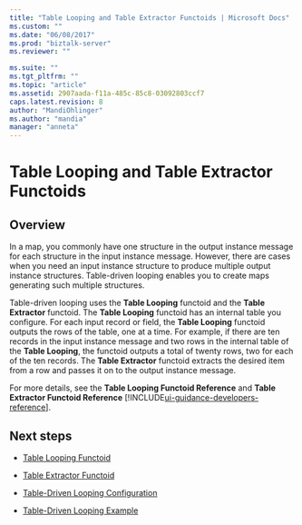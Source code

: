 ```yaml
---
title: "Table Looping and Table Extractor Functoids | Microsoft Docs"
ms.custom: ""
ms.date: "06/08/2017"
ms.prod: "biztalk-server"
ms.reviewer: ""

ms.suite: ""
ms.tgt_pltfrm: ""
ms.topic: "article"
ms.assetid: 2907aada-f11a-485c-85c8-03092803ccf7
caps.latest.revision: 8
author: "MandiOhlinger"
ms.author: "mandia"
manager: "anneta"
---
```

# Table Looping and Table Extractor Functoids

## Overview
In a map, you commonly have one structure in the output instance message for each structure in the input instance message. However, there are cases when you need an input instance structure to produce multiple output instance structures. Table-driven looping enables you to create maps generating such multiple structures.  
  
 Table-driven looping uses the **Table Looping** functoid and the **Table Extractor** functoid. The **Table Looping** functoid has an internal table you configure. For each input record or field, the **Table Looping** functoid outputs the rows of the table, one at a time. For example, if there are ten records in the input instance message and two rows in the internal table of the **Table Looping**, the functoid outputs a total of twenty rows, two for each of the ten records. The **Table Extractor** functoid extracts the desired item from a row and passes it on to the output instance message.  
  
 For more details, see the **Table Looping Functoid Reference** and **Table Extractor Functoid Reference** [!INCLUDE[ui-guidance-developers-reference](../includes/ui-guidance-developers-reference.md)].
  
## Next steps
  
-   [Table Looping Functoid](../core/table-looping-functoid.md)  
  
-   [Table Extractor Functoid](../core/table-extractor-functoid.md)  
  
-   [Table-Driven Looping Configuration](../core/table-driven-looping-configuration.md)  
  
-   [Table-Driven Looping Example](../core/table-driven-looping-example.md)